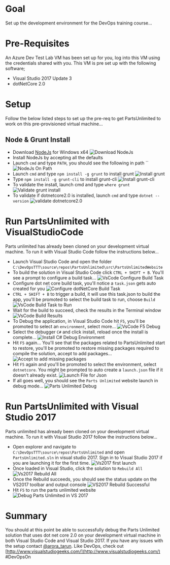# Goal
Set up the development environment for the DevOps training course...

# Pre-Requisites
An Azure Dev Test Lab VM has been set up for you, log into this VM using the credentials shared with you. This VM is pre set up with the following software;
- Visual Studio 2017 Update 3
- dotNetCore 2.0

# Setup
Follow the below listed steps to set up the pre-req to get PartsUnlimited to work on this pre-provisioned virtual machine...

## Node & Grunt Install 
+ Download [NodeJs](https://nodejs.org/en/download/) for Windows x64
  ![Download NodeJs](./media/DownloadNodeJs.JPG)
+ Install NodeJs by accepting all the defaults
+ Launch `cmd` and type `PATH`, you should see the following in path ``
  ![NodeJs On Path](./media/NodeJsOnPath.JPG)
+ Launch `cmd` and type `npm install -g grunt` to install grunt 
  ![Install grunt](./media/NpmInstallGrunt.JPG)
+ Type `npm install -g grunt-cli` to install grunt-cli
  ![Install grunt-cli](./media/NpmInstallGrunt-cli.JPG)
+ To validate the install, launch cmd and type `where grunt`
  ![Validate grunt install](./media/ValidateGruntInstall.JPG)
+ To validate if dotnetcore2.0 is installed, launch `cmd` and type `dotnet --version`
  ![validate dotnetcore2.0](./media/ValidateDotNetCoreInstall.JPG)     

# Run PartsUnlimited with VisualStudioCode
Parts unlimited has already been cloned on your development virtual machine. To run it with Visual Studio Code follow the instructions below...
+ Launch Visual Studio Code and open the folder `C:\DevOpsTTT\source\repos\PartsUnlimited\src\PartsUnlimitedWebsite`
+ To build the solution in Visual Studio Code click `CTRL + SHIFT + B`. You'll see a prompt to configure a build task...
  ![VsCode Configure Build Task](./media/VsCodeConfigureBuildTask.JPG)
+ Configure dot net core build task, you'll notice a `task.json` gets auto created for you
  ![Configure dotNetCore Build Task](./media/BuildConfigurationDotNetCore.JPG)
+ `CTRL + SHIFT + B` to trigger a build, it will use this task.json to build the app, you'll be promoted to select the build task to run, choose `Build`
  ![VsCode Build Task to Run](./media/VsCodeBuildTaskToRun.JPG)
+ Wait for the build to succeed, check the results in the Terminal window 
  ![VsCode Build Results](./media/VsCodeBuildResults.JPG)
+ To Debug the application, in Visual Studio Code hit `F5`, you'll be promoted to select an `environment`, select more...
  ![VsCode F5 Debug](./media/VsCodeDebugF5.JPG)
+ Select the debugger `C#` and click install, reload once the install is complete... 
  ![Install C# Debug Environment](./media/InstallEnvironmentCSharp.JPG)
+ Hit `F5` again... You'll see that the packages related to PartsUnlimited start to restore, you'll be promoted to restore missing packages required to compile the solution, accept to add packages...
  ![Accept to add missing packages](./media/AcceptToAddMissingPackages.JPG)
+ Hit `F5` again and you'll be promoted to select the environment, select `dotnetcore`. You might be prompted to auto create a `launch.json` file if it doesn't already exist. 
  ![Launch File for Json](./media/VsCodeLaunchJsonFile.JPG)
+ If all goes well, you should see the `Parts Unlimited` website launch in debug mode...
  ![Parts Unlimited Debug](./media/PartsUnlimitedDotNetCoreDebug.JPG)

# Run PartsUnlimited with Visual Studio 2017
Parts unlimited has already been cloned on your development virtual machine. To run it with Visual Studio 2017 follow the instructions below...
+ Open explorer and navigate to `C:\DevOpsTTT\source\repos\PartsUnlimited` and open `PartsUnlimited.sln` in visual studio 2017. Sign in to Visual Studio 2017 if you are launching it for the first time. 
 ![Vs2017 first launch](./media/Vs2017FirstLaunch.JPG)
+ Once loaded in Visual Studio, click the solution to `Rebuild All`
 ![Vs2017 Rebuild All](./media/Vs2017RebuildAll.JPG)
+ Once the Rebuild succeeds, you should see the status update on the VS2017 toolbar and output console 
 ![VS2017 Rebuild Successful](./media/Vs2017PartsUnlimitedRebuildSuccessful.JPG)
+ Hit `F5` to run the parts unlimited website 
 ![Debug Parts Unlimited in VS 2017](./media/Vs2017DebugPartsUnlimited.JPG)

 # Summary 
 You should at this point be able to successfully debug the Parts Unlimited solution that uses dot net core 2.0 on your development virtual machine in both Visual Studio Code and Visual Studio 2017. If you have any issues with the setup contact [@arora_tarun](https://twitter.com/arora_tarun). Like DevOps, check out [http://www.visualstudiogeeks.com/](http://www.visualstudiogeeks.com/) #DevOpsOn 

